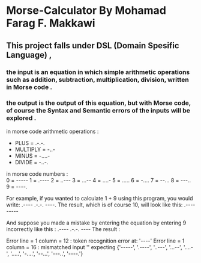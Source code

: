 # Morse-Calculator By Mohamad Farag F. Makkawi

## This project falls under DSL (Domain Spesific Language) ,
### the **input** is an equation in which simple arithmetic operations such as addition, subtraction, multiplication, division, written in Morse code .
### the **output** is the output of this equation, but with Morse code, of course the Syntax and Semantic errors of the inputs will be explored .

in morse code arithmetic operations : 
- PLUS =  .-.-. 
- MULTIPLY =  -..-
- MINUS =  -....-
- DIVIDE =  -..-.
          
in morse code numbers :       
          0 = -----
          1 = .----
          2 = ..---
          3 = ...--
          4 = ....-
          5 = .....
          6 = -....
          7 = --...
          8 = ---..
          9 = ----.
 
For example, if you wanted to calculate 1 + 9 using this program, you would write:
      .---- .-.-. ----.
The result, which is of course 10, will look like this:
      .---------

And suppose you made a mistake by entering the equation by entering 9 incorrectly like this : .---- .-.-. ----
The result :

Error line = 1 column = 12 : token recognition error at: '----'
Error line = 1 column = 16 : mismatched input '<EOF>' expecting {'-----', '.----', '..---', '...--', '....-', '.....', '-....', '--...', '---..', '----.'}

